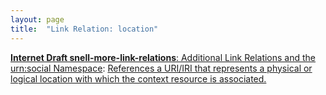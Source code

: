 ```yaml
---
layout: page
title:  "Link Relation: location"
---
```


[**Internet Draft snell-more-link-relations**: Additional Link Relations and the urn:social Namespace](/specs/IETF/I-D/snell-more-link-relations "This specification defines a number of additional Link Relation Types that can used for a variety of purposes."): [References a URI/IRI that represents a physical or logical location with which the context resource is associated.]()

